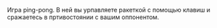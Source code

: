 Игра ping-pong. В ней вы урпавляете ракеткой с помощью клавиш и сражаетесь в пртивостоянии с вашим оппонентом.
